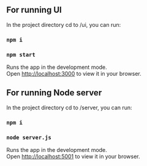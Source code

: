 ## For running UI

In the project directory cd to /ui, you can run:

### `npm i`

### `npm start`

Runs the app in the development mode.\
Open [http://localhost:3000](http://localhost:3000) to view it in your browser.

## For running Node server

In the project directory cd to /server, you can run:

### `npm i`

### `node server.js`

Runs the app in the development mode.\
Open [http://localhost:5001](http://localhost:5001) to view it in your browser.

